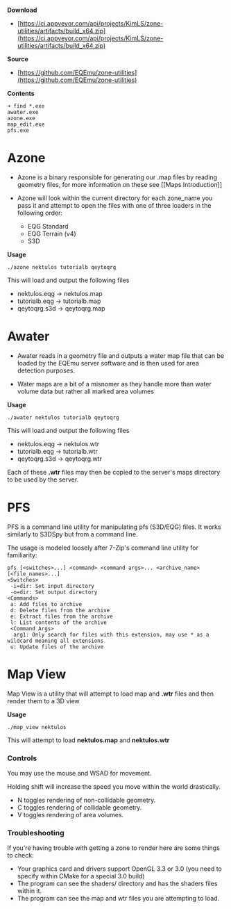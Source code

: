**Download**
* [https://ci.appveyor.com/api/projects/KimLS/zone-utilities/artifacts/build_x64.zip](https://ci.appveyor.com/api/projects/KimLS/zone-utilities/artifacts/build_x64.zip)

**Source** 
* [https://github.com/EQEmu/zone-utilities](https://github.com/EQEmu/zone-utilities)

**Contents**
```
➜ find *.exe
awater.exe
azone.exe
map_edit.exe
pfs.exe
```
# Azone

* Azone is a binary responsible for generating our .map files by reading geometry files, for more information on these see [[Maps Introduction]]

* Azone will look within the current directory for each zone_name you pass it and attempt to open the files with one of three loaders in the following order:
  * EQG Standard
  * EQG Terrain (v4)
  * S3D

**Usage**

```
./azone nektulos tutorialb qeytoqrg
```

This will load and output the following files

* nektulos.eqg -> nektulos.map
* tutorialb.eqg -> tutorialb.map
* qeytoqrg.s3d -> qeytoqrg.map

# Awater

* Awater reads in a geometry file and outputs a water map file that can be loaded by the EQEmu server software and is then used for area detection purposes.

* Water maps are a bit of a misnomer as they handle more than water volume data but rather all marked area volumes

**Usage**

```
./awater nektulos tutorialb qeytoqrg
```

This will load and output the following files
 * nektulos.eqg -> nektulos.wtr
 * tutorialb.eqg -> tutorialb.wtr
 * qeytoqrg.s3d -> qeytoqrg.wtr

Each of these **.wtr** files may then be copied to the server's maps directory to be used by the server.

# PFS

PFS is a command line utility for manipulating pfs (S3D/EQG) files.  It works similarly to S3DSpy but from a command line.

The usage is modeled loosely after 7-Zip's command line utility for familiarity:

```
pfs [<switches>...] <command> <command args>... <archive_name> [<file_names>...]
<Switches>
 -i=dir: Set input directory
 -o=dir: Set output directory
<Commands>
 a: Add files to archive
 d: Delete files from the archive
 e: Extract files from the archive
 l: List contents of the archive
 <Command Args>
  arg1: Only search for files with this extension, may use * as a wildcard meaning all extensions
 u: Update files of the archive
```

# Map View

Map View is a utility that will attempt to load map and **.wtr** files and then render them to a 3D view

**Usage**

```
./map_view nektulos
```

This will attempt to load **nektulos.map** and **nektulos.wtr**


### Controls

You may use the mouse and WSAD for movement.

Holding shift will increase the speed you move within the world drastically.

* N toggles rendering of non-collidable geometry.
* C toggles rendering of collidable geometry.
* V toggles rendering of area volumes.

### Troubleshooting

If you're having trouble with getting a zone to render here are some things to check:

* Your graphics card and drivers support OpenGL 3.3 or 3.0 (you need to specify within CMake for a special 3.0 build)
* The program can see the shaders/ directory and has the shaders files within it.
* The program can see the map and wtr files you are attempting to load.